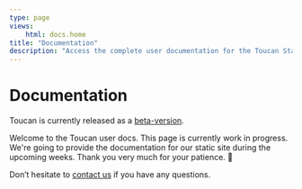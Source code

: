 ```yaml
---
type: page
views:
    html: docs.home
title: "Documentation"
description: "Access the complete user documentation for the Toucan Static Site Generator. Learn how to create and manage static websites efficiently."
---
```


# Documentation

Toucan is currently released as a [beta-version](https://github.com/toucansites/toucan).

Welcome to the Toucan user docs. This page is currently work in progress. We're going to provide the documentation for our static site during the upcoming weeks. Thank you very much for your patience. 🙏

Don’t hesitate to [contact us](/contact/) if you have any questions.
